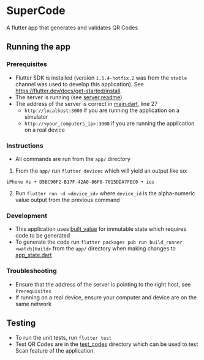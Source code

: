 # SuperCode

A flutter app that generates and validates QR Codes

## Running the app

### Prerequisites
- Flutter SDK is installed (version `1.5.4-hotfix.2` was from the `stable` channel was used to develop this application). 
See https://flutter.dev/docs/get-started/install.
- The server is running (see [server readme](../server/README.md))
- The address of the server is correct in [main.dart](lib/main.dart), line 27
    - `http://localhost:3000` if you are running the application on a simulator
    - `http://<your_computers_ip>:3000` if you are running the application on a real device    

### Instructions
- All commands are run from the `app/` directory
1. From the `app/` run `flutter devices` which will yield an output like so:
```
iPhone Xs • D5BC90F2-B17F-42A0-86F8-7015DDA7FEC0 • ios
```
2. Run `flutter run -d <device_id>` where `device_id` is the alpha-numeric value output from the previous command

### Development
- This application uses [built_value](https://github.com/google/built_value.dart) for immutable state which requires code to be generated
- To generate the code run `flutter packages pub run build_runner <watch|build>` from the `app/` directory when making changes 
to [app_state.dart](lib/redux/app_state.dart)

### Troubleshooting
- Ensure that the address of the server is pointing to the right host, see `Prerequisites`
- If running on a real device, ensure your computer and device are on the same
network

## Testing
- To run the unit tests, run `flutter test`
- Test QR Codes are in the [test_codes](../test_codes) directory which can be used to test
Scan feature of the application.



